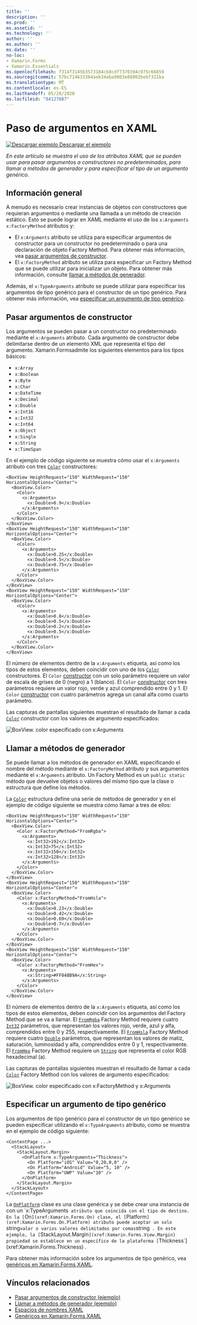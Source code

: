 ```yaml
---
title: ''
description: ''
ms.prod: ''
ms.assetid: ''
ms.technology: ''
author: ''
ms.author: ''
ms.date: ''
no-loc:
- Xamarin.Forms
- Xamarin.Essentials
ms.openlocfilehash: f314f3145b3573184cb8cdf7370394c975c66859
ms.sourcegitcommit: 57bc714633364aeb34aba9803e88802bebf321ba
ms.translationtype: MT
ms.contentlocale: es-ES
ms.lasthandoff: 05/28/2020
ms.locfileid: "84127087"
---
```

# <a name="passing-arguments-in-xaml"></a>Paso de argumentos en XAML

[![Descargar ejemplo](~/media/shared/download.png) Descargar el ejemplo](https://docs.microsoft.com/samples/xamarin/xamarin-forms-samples/xaml-passingconstructorarguments)

_En este artículo se muestra el uso de los atributos XAML que se pueden usar para pasar argumentos a constructores no predeterminados, para llamar a métodos de generador y para especificar el tipo de un argumento genérico._

## <a name="overview"></a>Información general

A menudo es necesario crear instancias de objetos con constructores que requieran argumentos o mediante una llamada a un método de creación estático. Esto se puede lograr en XAML mediante el uso de los `x:Arguments` `x:FactoryMethod` atributos y:

- El `x:Arguments` atributo se utiliza para especificar argumentos de constructor para un constructor no predeterminado o para una declaración de objeto Factory Method. Para obtener más información, vea [pasar argumentos de constructor](#constructor_arguments).
- El `x:FactoryMethod` atributo se utiliza para especificar un Factory Method que se puede utilizar para inicializar un objeto. Para obtener más información, consulte [llamar a métodos de generador](#factory_methods).

Además, el `x:TypeArguments` atributo se puede utilizar para especificar los argumentos de tipo genérico para el constructor de un tipo genérico. Para obtener más información, vea [especificar un argumento de tipo genérico](#generic_type_arguments).

<a name="constructor_arguments" />

## <a name="passing-constructor-arguments"></a>Pasar argumentos de constructor

Los argumentos se pueden pasar a un constructor no predeterminado mediante el `x:Arguments` atributo. Cada argumento de constructor debe delimitarse dentro de un elemento XML que representa el tipo del argumento. Xamarin.Formsadmite los siguientes elementos para los tipos básicos:

- `x:Array`
- `x:Boolean`
- `x:Byte`
- `x:Char`
- `x:DateTime`
- `x:Decimal`
- `x:Double`
- `x:Int16`
- `x:Int32`
- `x:Int64`
- `x:Object`
- `x:Single`
- `x:String`
- `x:TimeSpan`

En el ejemplo de código siguiente se muestra cómo usar el `x:Arguments` atributo con tres [`Color`](xref:Xamarin.Forms.Color) constructores:

```xaml
<BoxView HeightRequest="150" WidthRequest="150" HorizontalOptions="Center">
  <BoxView.Color>
    <Color>
      <x:Arguments>
        <x:Double>0.9</x:Double>
      </x:Arguments>
    </Color>
  </BoxView.Color>
</BoxView>
<BoxView HeightRequest="150" WidthRequest="150" HorizontalOptions="Center">
  <BoxView.Color>
    <Color>
      <x:Arguments>
        <x:Double>0.25</x:Double>
        <x:Double>0.5</x:Double>
        <x:Double>0.75</x:Double>
      </x:Arguments>
    </Color>
  </BoxView.Color>
</BoxView>
<BoxView HeightRequest="150" WidthRequest="150" HorizontalOptions="Center">
  <BoxView.Color>
    <Color>
      <x:Arguments>
        <x:Double>0.8</x:Double>
        <x:Double>0.5</x:Double>
        <x:Double>0.2</x:Double>
        <x:Double>0.5</x:Double>
      </x:Arguments>
    </Color>
  </BoxView.Color>
</BoxView>
```

El número de elementos dentro de la `x:Arguments` etiqueta, así como los tipos de estos elementos, deben coincidir con uno de los [`Color`](xref:Xamarin.Forms.Color) constructores. El `Color` [constructor](xref:Xamarin.Forms.Color.%23ctor(System.Double)) con un solo parámetro requiere un valor de escala de grises de 0 (negro) a 1 (blanco). El `Color` [constructor](xref:Xamarin.Forms.Color.%23ctor(System.Double,System.Double,System.Double)) con tres parámetros requiere un valor rojo, verde y azul comprendido entre 0 y 1. El `Color` [constructor](xref:Xamarin.Forms.Color.%23ctor(System.Double,System.Double,System.Double,System.Double)) con cuatro parámetros agrega un canal alfa como cuarto parámetro.

Las capturas de pantallas siguientes muestran el resultado de llamar a cada [`Color`](xref:Xamarin.Forms.Color) constructor con los valores de argumento especificados:

![BoxView. color especificado con x:Arguments](passing-arguments-images/passing-arguments.png)

<a name="factory_methods" />

## <a name="calling-factory-methods"></a>Llamar a métodos de generador

Se puede llamar a los métodos de generador en XAML especificando el nombre del método mediante el `x:FactoryMethod` atributo y sus argumentos mediante el `x:Arguments` atributo. Un Factory Method es un `public static` método que devuelve objetos o valores del mismo tipo que la clase o estructura que define los métodos.

La [`Color`](xref:Xamarin.Forms.Color) estructura define una serie de métodos de generador y en el ejemplo de código siguiente se muestra cómo llamar a tres de ellos:

```xaml
<BoxView HeightRequest="150" WidthRequest="150" HorizontalOptions="Center">
  <BoxView.Color>
    <Color x:FactoryMethod="FromRgba">
      <x:Arguments>
        <x:Int32>192</x:Int32>
        <x:Int32>75</x:Int32>
        <x:Int32>150</x:Int32>                        
        <x:Int32>128</x:Int32>
      </x:Arguments>
    </Color>
  </BoxView.Color>
</BoxView>
<BoxView HeightRequest="150" WidthRequest="150" HorizontalOptions="Center">
  <BoxView.Color>
    <Color x:FactoryMethod="FromHsla">
      <x:Arguments>
        <x:Double>0.23</x:Double>
        <x:Double>0.42</x:Double>
        <x:Double>0.69</x:Double>
        <x:Double>0.7</x:Double>
      </x:Arguments>
    </Color>
  </BoxView.Color>
</BoxView>
<BoxView HeightRequest="150" WidthRequest="150" HorizontalOptions="Center">
  <BoxView.Color>
    <Color x:FactoryMethod="FromHex">
      <x:Arguments>
        <x:String>#FF048B9A</x:String>
      </x:Arguments>
    </Color>
  </BoxView.Color>
</BoxView>
```

El número de elementos dentro de la `x:Arguments` etiqueta, así como los tipos de estos elementos, deben coincidir con los argumentos del Factory Method que se va a llamar. El [`FromRgba`](xref:Xamarin.Forms.Color.FromRgba(System.Int32,System.Int32,System.Int32,System.Int32)) Factory Method requiere cuatro [`Int32`](https://docs.microsoft.com/dotnet/api/system.int32) parámetros, que representan los valores rojo, verde, azul y alfa, comprendidos entre 0 y 255, respectivamente. El [`FromHsla`](xref:Xamarin.Forms.Color.FromHsla(System.Double,System.Double,System.Double,System.Double)) Factory Method requiere cuatro [`Double`](https://docs.microsoft.com/dotnet/api/system.double) parámetros, que representan los valores de matiz, saturación, luminosidad y alfa, comprendidos entre 0 y 1, respectivamente. El [`FromHex`](xref:Xamarin.Forms.Color.FromHex(System.String)) Factory Method requiere un [`String`](https://docs.microsoft.com/dotnet/api/system.string) que representa el color RGB hexadecimal (a).

Las capturas de pantallas siguientes muestran el resultado de llamar a cada [`Color`](xref:Xamarin.Forms.Color) Factory Method con los valores de argumento especificados:

![BoxView. color especificado con x:FactoryMethod y x:Arguments](passing-arguments-images/factory-methods.png)

<a name="generic_type_arguments" />

## <a name="specifying-a-generic-type-argument"></a>Especificar un argumento de tipo genérico

Los argumentos de tipo genérico para el constructor de un tipo genérico se pueden especificar utilizando el `x:TypeArguments` atributo, como se muestra en el ejemplo de código siguiente:

```xaml
<ContentPage ...>
  <StackLayout>
    <StackLayout.Margin>
      <OnPlatform x:TypeArguments="Thickness">
        <On Platform="iOS" Value="0,20,0,0" />
        <On Platform="Android" Value="5, 10" />
        <On Platform="UWP" Value="10" />
      </OnPlatform>
    </StackLayout.Margin>
  </StackLayout>
</ContentPage>
```

La [`OnPlatform`](xref:Xamarin.Forms.OnPlatform`1) clase es una clase genérica y se debe crear una instancia de con un `x:TypeArguments` atributo que coincida con el tipo de destino. En la [`On`](xref:Xamarin.Forms.On) clase, el [`Platform`](xref:Xamarin.Forms.On.Platform) atributo puede aceptar un solo `string` valor o varios valores delimitados por comas `string` . En este ejemplo, la [`StackLayout.Margin`](xref:Xamarin.Forms.View.Margin) propiedad se establece en un específico de la plataforma [`Thickness`](xref:Xamarin.Forms.Thickness) .

Para obtener más información sobre los argumentos de tipo genérico, vea [genéricos en Xamarin.Forms XAML](generics.md).

## <a name="related-links"></a>Vínculos relacionados

- [Pasar argumentos de constructor (ejemplo)](https://docs.microsoft.com/samples/xamarin/xamarin-forms-samples/xaml-passingconstructorarguments)
- [Llamar a métodos de generador (ejemplo)](https://docs.microsoft.com/samples/xamarin/xamarin-forms-samples/xaml-callingfactorymethods)
- [Espacios de nombres XAML](~/xamarin-forms/xaml/namespaces.md)
- [Genéricos en Xamarin.Forms XAML](generics.md)
